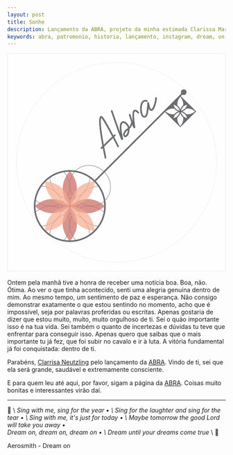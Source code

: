 ```yaml
---
layout: post
title: Sonhe
description: Lançamento da ABRA, projeto da minha estimada Clarissa Martins Neutzling.
keywords: abra, patromonio, historia, lançamento, instagram, dream, on, sonhe
---
```


![Logo da ABRA](/images/blog/2021-04-22-sonhe/abra_patrimonio.webp)

Ontem pela manhã tive a honra de receber uma notícia boa. Boa, não. Ótima. Ao ver o que tinha acontecido, senti uma alegria genuína dentro de mim. Ao mesmo tempo, um sentimento de paz e esperança. Não consigo demonstrar exatamente o que estou sentindo no momento, acho que é impossível, seja por palavras proferidas ou escritas. Apenas gostaria de dizer que estou muito, muito, muito orgulhoso de ti.
Sei o quão importante isso é na tua vida. Sei também o quanto de incertezas e dúvidas tu teve que enfrentar para conseguir isso. Apenas quero que saibas que o mais importante tu já fez, que foi subir no cavalo e ir à luta. A vitória fundamental já foi conquistada: dentro de ti.

Parabéns, [Clarrisa Neutzling](https://www.instagram.com/claneutzling/) pelo lançamento da [ABRA](https://www.instagram.com/abra.patrimonio/). Vindo de ti, sei que ela será grande, saudável e extremamente consciente.

E para quem leu até aqui, por favor, sigam a página da [ABRA](https://www.instagram.com/abra.patrimonio/). Coisas muito bonitas e interessantes virão daí.

---

🎵 \\
_Sing with me, sing for the year • \\
Sing for the laughter and sing for the tear • \\
Sing with me, it's just for today • \\
Maybe tomorrow the good Lord will take you away • \
Dream on, dream on, dream on • \\
Dream until your dreams come true_ \\
🎵

Aerosmith - Dream on
